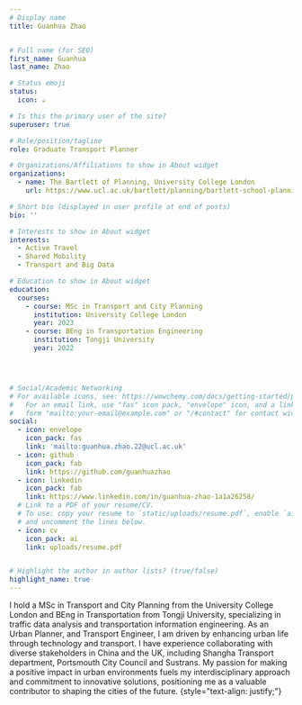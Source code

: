 ```yaml
---
# Display name
title: Guanhua Zhao


# Full name (for SEO)
first_name: Guanhua 
last_name: Zhao

# Status emoji
status:
  icon: ☕️

# Is this the primary user of the site?
superuser: true

# Role/position/tagline
role: Graduate Transport Planner

# Organizations/Affiliations to show in About widget
organizations:
  - name: The Bartlett of Planning, University College London
    url: https://www.ucl.ac.uk/bartlett/planning/bartlett-school-planning

# Short bio (displayed in user profile at end of posts)
bio: ''

# Interests to show in About widget
interests:
  - Active Travel
  - Shared Mobility
  - Transport and Big Data

# Education to show in About widget
education:
  courses:
    - course: MSc in Transport and City Planning
      institution: University College London
      year: 2023
    - course: BEng in Transportation Engineering
      institution: Tongji University
      year: 2022




# Social/Academic Networking
# For available icons, see: https://wowchemy.com/docs/getting-started/page-builder/#icons
#   For an email link, use "fas" icon pack, "envelope" icon, and a link in the
#   form "mailto:your-email@example.com" or "/#contact" for contact widget.
social:
  - icon: envelope
    icon_pack: fas
    link: 'mailto:guanhua.zhao.22@ucl.ac.uk'
  - icon: github
    icon_pack: fab
    link: https://github.com/guanhuazhao
  - icon: linkedin
    icon_pack: fab
    link: https://www.linkedin.com/in/guanhua-zhao-1a1a26258/ 
  # Link to a PDF of your resume/CV.
  # To use: copy your resume to `static/uploads/resume.pdf`, enable `ai` icons in `params.yaml`,
  # and uncomment the lines below.
  - icon: cv
    icon_pack: ai
    link: uploads/resume.pdf


# Highlight the author in author lists? (true/false)
highlight_name: true
---
```


I hold a MSc in Transport and City Planning from the University College London and BEng in Transportation from Tongji University, specializing in traffic data analysis and transportation information engineering. As an Urban Planner, and Transport Engineer, I am driven by enhancing urban life through technology and transport. I have experience collaborating with diverse stakeholders in China and the UK, including Shangha Transport department, Portsmouth City Council and Sustrans. My passion for making a positive impact in urban environments fuels my interdisciplinary approach and commitment to innovative solutions, positioning me as a valuable contributor to shaping the cities of the future.
{style="text-align: justify;"}
